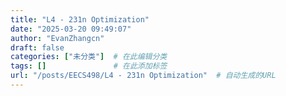 ```yaml
---
title: "L4 - 231n Optimization"
date: "2025-03-20 09:49:07"
author: "EvanZhangcn"
draft: false
categories: ["未分类"]  # 在此编辑分类
tags: []               # 在此添加标签
url: "/posts/EECS498/L4 - 231n Optimization"  # 自动生成的URL
---
```


